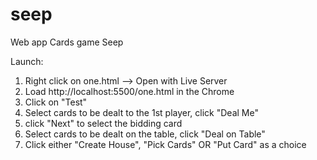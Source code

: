 # seep

Web app Cards game Seep

Launch:

1. Right click on one.html --> Open with Live Server
2. Load http://localhost:5500/one.html in the Chrome
3. Click on "Test"
4. Select cards to be dealt to the 1st player, click "Deal Me"
5. click "Next" to select the bidding card
6. Select cards to be dealt on the table, click "Deal on Table"
7. Click either "Create House", "Pick Cards" OR "Put Card" as a choice
